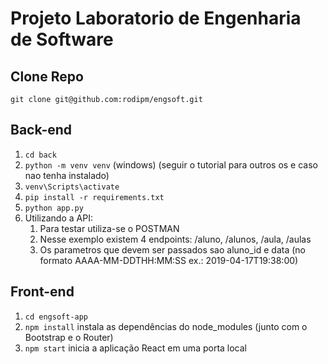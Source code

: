 # Projeto Laboratorio de Engenharia de Software

## Clone Repo
`git clone git@github.com:rodipm/engsoft.git`

## Back-end
1. `cd back`
2. `python -m venv venv` (windows) (seguir o tutorial para outros os e caso nao tenha instalado)
3. `venv\Scripts\activate`
3. `pip install -r requirements.txt`
4. `python app.py`
5. Utilizando a API:
	1. Para testar utiliza-se o POSTMAN
	2. Nesse exemplo existem 4 endpoints: /aluno, /alunos, /aula, /aulas
	3. Os parametros que devem ser passados sao aluno_id e data (no formato AAAA-MM-DDTHH:MM:SS ex.: 2019-04-17T19:38:00)


## Front-end
1. `cd engsoft-app`
2. `npm install` instala as dependências do node_modules (junto com o Bootstrap e o Router)
3. `npm start` inicia a aplicação React em uma porta local
